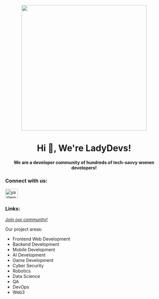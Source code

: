 <div align='center'>
<img src="https://github.com/LadyDevs-Community/.github/assets/101983495/74a61ac0-76f7-4f85-aba6-518e814c5c40" width="400" height="400" /><img/>
</div>


<h1 align="center">Hi 👋, We're LadyDevs!</h1>
<h4 align="center">We are a developer community of hundreds of tech-savvy women developers!</h4>

<h3 align="left">Connect with us:</h3>
<p align="left">
<a href="https://twitter.com/ladydevscom" target="_blank"><img align="center" src="https://raw.githubusercontent.com/rahuldkjain/github-profile-readme-generator/master/src/images/icons/Social/twitter.svg" alt="yaztem" height="30" width="40" /></a>

<h3 align="left">Links:</h3>
<p align="left">
<a href="https://docs.google.com/forms/d/e/1FAIpQLSe7-AlbVe8-KUwWAxdMSz5tEK6iZbc6wAVTA2M9ZJ2jHTxhtg/viewform?usp=sf_link" target="_blank">Join our community!</a><br>

Our project areas:
- Frontend Web Development
- Backend Development
- Mobile Development
- AI Development
- Game Development
- Cyber Security
- Robotics
- Data Science
- QA
- DevOps
- Web3


